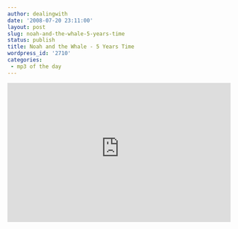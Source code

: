 ```yaml
---
author: dealingwith
date: '2008-07-20 23:11:00'
layout: post
slug: noah-and-the-whale-5-years-time
status: publish
title: Noah and the Whale - 5 Years Time
wordpress_id: '2710'
categories:
 - mp3 of the day
---
```


<iframe width="100%" height="315" src="https://www.youtube-nocookie.com/embed/DkaIQSMnV-4" frameborder="0" allow="accelerometer; autoplay; clipboard-write; encrypted-media; gyroscope; picture-in-picture" allowfullscreen></iframe>